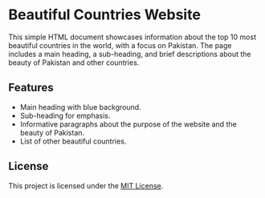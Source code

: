 # Beautiful Countries Website

This simple HTML document showcases information about the top 10 most beautiful countries in the world, with a focus on Pakistan. The page includes a main heading, a sub-heading, and brief descriptions about the beauty of Pakistan and other countries.

## Features

- Main heading with blue background.
- Sub-heading for emphasis.
- Informative paragraphs about the purpose of the website and the beauty of Pakistan.
- List of other beautiful countries.

## License

This project is licensed under the [MIT License](LICENSE).

